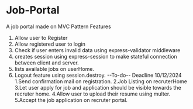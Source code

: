 # Job-Portal
A job portal made on MVC Pattern
Features
1. Allow user to Register
2. Allow registered user to login
3. Check if user enters invalid data using express-validator middleware
4. creates session using express-session to make stateful connection between client and server.
5. lists available jobs on userHome.
6. Logout feature using session.destroy.
   --To-do--  Deadline 10/12/2024
   1.Send confirmation mail on registration.
   2.Job Listing on recruterHome
   3.Let user apply for job and application should be visible towards the recruter home.
   4.Allow user to upload their resume using multer.
   5.Accept the job application on recruter portal.
   
